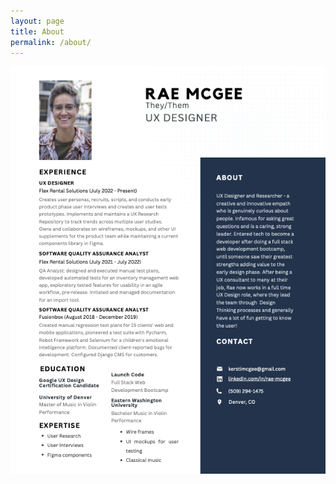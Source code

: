 ```yaml
---
layout: page
title: About
permalink: /about/
---
```

![Rae McGee's Resume](https://github.com/RH-X/portfolio/blob/gh-pages/docs/about-page/assets/images/rae-mcgee-resume.png)
<!--width="386" height="500" />

<!-- This is the base Jekyll theme. You can find out more info about customizing your Jekyll theme, as well as basic Jekyll usage documentation at [jekyllrb.com](https://jekyllrb.com/)

You can find the source code for Minima at GitHub: 
[jekyll][jekyll-organization] /
[minima](https://github.com/jekyll/minima)

You can find the source code for Jekyll at GitHub:
[jekyll][jekyll-organization] /
[jekyll](https://github.com/jekyll/jekyll)


[jekyll-organization]: https://github.com/jekyll -->
